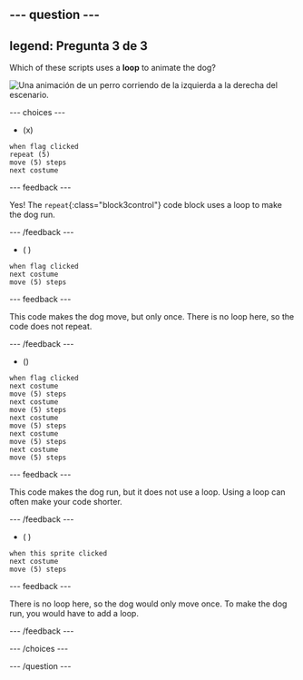 --- question ---
---
legend: Pregunta 3 de 3
---

Which of these scripts uses a **loop** to animate the dog?

![Una animación de un perro corriendo de la izquierda a la derecha del escenario.](images/dog-run.gif)

--- choices ---

- (x)
```blocks3
when flag clicked
repeat (5)
move (5) steps
next costume
```

  --- feedback ---

Yes! The `repeat`{:class="block3control"} code block uses a loop to make the dog run.

  --- /feedback ---

- ( )
```blocks3
when flag clicked 
next costume
move (5) steps
```

  --- feedback ---

This code makes the dog move, but only once. There is no loop here, so the code does not repeat.

  --- /feedback ---

- ()
```blocks3
when flag clicked
next costume
move (5) steps
next costume
move (5) steps
next costume
move (5) steps
next costume
move (5) steps
next costume
move (5) steps
```

  --- feedback ---

This code makes the dog run, but it does not use a loop. Using a loop can often make your code shorter.

  --- /feedback ---

- ( )
```blocks3
when this sprite clicked 
next costume
move (5) steps
```

  --- feedback ---

There is no loop here, so the dog would only move once. To make the dog run, you would have to add a loop.

  --- /feedback ---

--- /choices ---

--- /question ---
